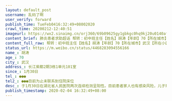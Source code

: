 ```yaml
---
layout: default_post
username: 乱码了啊
user_verify: forward
publish_time: TueFeb0416:32:49+08002020
crawl_time: 20200212-12:40:51
imageurl: https://wx2.sinaimg.cn/orj360/69b09625gy1gbkgc0hq9kj20u0140afk.jpg,https://wx1.sinaimg.cn/orj360/69b09625gy1gbkgc0ydqfj20u0140qbg.jpg,https://wx3.sinaimg.cn/orj360/69b09625gy1gbkgc1cyhcj20u0140q97.jpg,https://wx2.sinaimg.cn/orj360/69b09625gy1gbkgc1sltwj20u014046r.jpg,https://wx2.sinaimg.cn/orj360/69b09625gy1gbkgbz5n8uj20u0140afz.jpg
content_brief: 肺炎患者求助超话 帮转：初中班主任【姓名】胡涛【年龄】70【所在城市】武汉【所在小区、社区】长江紫都2期3栋1单元101室【患病时间】1月30日【病情描述】于1月30日在湖北省人民医院两次连续检测呈阳性。目前患者家人也有感染风险，儿子现在湖北省人民医院排队核酸检测，媳妇、孙子被社区转 ...全文
content_full_raw: 帮转：初中班主任【姓名】胡涛【年龄】70【所在城市】武汉【所在小区、社区】长江紫都2期3栋1单元101室【患病时间】1月30日【病情描述】于1月30日在湖北省人民医院两次连续检测呈阳性。目前患者家人也有感染风险，儿子现在湖北省人民医院排队核酸检测，媳妇、孙子被社区转移到旅馆隔离。患者目前呼吸困难，面临无人可以照顾患者的风险。【联系方式】●●●【其他紧急联系人】●●●目前为止未联系到住院床位
status_url: https://m.weibo.cn/status/4468283094556166
name_: 胡涛
age_: 70
city_: 武汉
address_: 长江紫都2期3栋1单元101室
since_: 1月30日
tel_: ●●●
tel2_: ●●●目前为止未联系到住院床位
desc_: 于1月30日在湖北省人民医院两次连续检测呈阳性。目前患者家人也有感染风险，儿子现在湖北省人民医院排队核酸检测，媳妇、孙子被社区转移到旅馆隔离。患者目前呼吸困难，面临无人可以照顾患者的风险。
publish_timestamp: 2020-02-04 16:32:49+08:00
---
```

